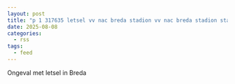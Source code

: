 ```yaml
---
layout: post
title: "p 1 317635 letsel vv nac breda stadion vv nac breda stadion stadionstra"
date: 2025-08-08
categories: 
  - rss
tags: 
  - feed
---
```


Ongeval met letsel in Breda
